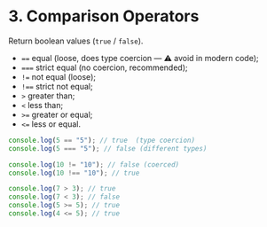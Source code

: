 # 3. Comparison Operators

Return boolean values (`true` / `false`).

- `==` equal (loose, does type coercion — ⚠️ avoid in modern code);
- `===` strict equal (no coercion, recommended);
- `!=` not equal (loose);
- `!==` strict not equal;
- `>` greater than;
- `<` less than;
- `>=` greater or equal;
- `<=` less or equal.

```js
console.log(5 == "5"); // true  (type coercion)
console.log(5 === "5"); // false (different types)

console.log(10 != "10"); // false (coerced)
console.log(10 !== "10"); // true

console.log(7 > 3); // true
console.log(7 < 3); // false
console.log(5 >= 5); // true
console.log(4 <= 5); // true
```
